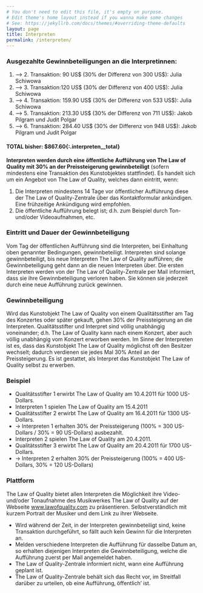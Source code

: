 ```yaml
---
# You don't need to edit this file, it's empty on purpose.
# Edit theme's home layout instead if you wanna make some changes
# See: https://jekyllrb.com/docs/themes/#overriding-theme-defaults
layout: page
title: Interpreten
permalink: /interpreten/
---
```

### Ausgezahlte Gewinnbeteiligungen an die Interpretinnen:

1. --> 2. Transaktion: 90 US$ (30% der Differenz von 300 US$): Julia Schiwowa
2. --> 3. Transaktion:120 US$ (30% der Differenz von 400 US$): Julia Schiwowa
3. --> 4. Transaktion: 159.90 US$ (30% der Differenz von 533 US$): Julia Schiwowa
4. --> 5. Transaktion: 213.30 US$ (30% der Differenz von 711 US$): Jakob Pilgram und Judit Polgar
5. --> 6. Transaktion: 284.40 US$ (30% der Differenz von 948 US$): Jakob Pilgram und Judit Polgar

#### TOTAL bisher: **$867.60**{:.interpreten__total}


**Interpreten werden durch eine öffentliche Aufführung von The Law of Quality mit 30% an der Preissteigerung gewinnbeteiligt** (sofern mindestens eine Transaktion des Kunstobjektes stattfindet). Es handelt sich um ein Angebot von The Law of Quality, welches dann eintritt, wenn:

1. Die Interpreten mindestens 14 Tage vor öffentlicher Aufführung diese der The Law of Quality-Zentrale über das Kontaktformular ankündigen. Eine frühzeitige Ankündigung wird empfohlen.
2. Die öffentliche Aufführung belegt ist; d.h. zum Beispiel durch Ton- und/oder Videoaufnahmen, etc.


### Eintritt und Dauer der Gewinnbeteiligung
Vom Tag der öffentlichen Aufführung sind die Interpreten, bei Einhaltung oben genannter Bedingungen, gewinnbeteiligt. 
Interpreten sind solange gewinnbeteiligt, bis neue Interpreten The Law of Quality aufführen; die Gewinnbeteiligung geht dann an die neuen Interpreten über. Die ersten Interpreten werden von der The Law of Quality-Zentrale per Mail informiert, dass sie ihre Gewinnbeteiligung verloren haben. Sie können sie jederzeit durch eine neue Aufführung zurück gewinnen.

### Gewinnbeteiligung
Wird das Kunstobjekt The Law of Quality von einem Qualitätsstifter am Tag des Konzertes oder später gekauft, gehen 30% der Preissteigerung an die Interpreten. Qualitätsstifter und Interpret sind völlig unabhängig voneinander; d.h. The Law of Quality kann nach einem Konzert, aber auch völlig unabhängig vom Konzert erworben werden. Im Sinne der Interpreten ist es, dass das Kunstobjekt The Law of Quality möglichst oft den Besitzer wechselt; dadurch verdienen sie jedes Mal 30% Anteil an der Preissteigerung. Es ist gestattet, als Interpret das Kunstobjekt The Law of Quality selbst zu erwerben.

### Beispiel

- Qualitätsstifter 1 erwirbt The Law of Quality am 10.4.2011 für 1000 US-Dollars.
- Interpreten 1 spielen The Law of Quality am 15.4.2011
- Qualitätsstifter 2 erwirbt The Law of Quality am 16.4.2011 für 1300 US-Dollars.
- → Interpreten 1 erhalten 30% der Preissteigerung (100% = 300 US-Dollars / 30% = 90 US-Dollars) ausbezahlt.
- Interpreten 2 spielen The Law of Quality am 20.4.2011.
- Qualitätsstifter 3 erwirbt The Law of Quality am 20.4.2011 für 1700 US-Dollars.
- → Interpreten 2 erhalten 30% der Preissteigerung (100% = 400 US-Dollars, 30% = 120 US-Dollars)


### Plattform
The Law of Quality bietet allen Interpreten die Möglichkeit ihre Video- und/oder Tonaufnahme des Musikwerkes The Law of Quality auf der Webseite www.lawofquality.com zu präsentieren. Selbstverständlich mit kurzem Portrait der Musiker und dem Link zu ihrer Webseite.

- Wird während der Zeit, in der Interpreten gewinnbeteiligt sind, keine Transaktion durchgeführt, so fällt auch kein Gewinn für die Interpreten an.
- Melden verschiedene Interpreten die Aufführung für dasselbe Datum an, so erhalten diejenigen Interpreten die Gewinnbeteiligung, welche die Aufführung zuerst per Mail angemeldet haben.
- The Law of Quality-Zentrale informiert nicht, wann eine Aufführung geplant ist.
- The Law of Quality-Zentrale behält sich das Recht vor, im Streitfall darüber zu urteilen, ob eine Aufführung‚ öffentlich’ ist.